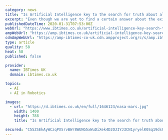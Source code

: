 ```yaml
---
category: news
title: "Is Artificial Intelligence key to the search for truth about alien life?"
excerpt: "Even though we are yet to find a certain answer about the existence of alien life, several advanced Artificial Intelligence tools have been developed with a promise of finding the truth. However, scientists are now suggesting that these rovers and robots that we have relied on for years, might become the cause of inaccurate results. According ..."
publishedDateTime: 2020-01-31T07:53:00Z
webUrl: "https://www.ibtimes.co.uk/artificial-intelligence-key-search-truth-about-alien-life-1675184"
ampWebUrl: "https://amp.ibtimes.co.uk/artificial-intelligence-key-search-truth-about-alien-life-1675184"
cdnAmpWebUrl: "https://amp-ibtimes-co-uk.cdn.ampproject.org/c/s/amp.ibtimes.co.uk/artificial-intelligence-key-search-truth-about-alien-life-1675184"
type: article
quality: 58
heat: 58
published: false

provider:
  name: IBTimes UK
  domain: ibtimes.co.uk

topics:
  - AI
  - AI in Robotics

images:
  - url: "https://d.ibtimes.co.uk/en/full/1646123/nasa-mars.jpg"
    width: 1400
    height: 788
    title: "Is Artificial Intelligence key to the search for truth about alien life?"

secured: "C55ZSEkAyWCzqPXSrvBWr8WUNG5xWuDiXek4D2OJIYJ3CN1yryelK0Sq19dsGnO2aBs8GE5QAALN/ixIYMZ9VSK0qgV2Q/IWiOSC54g9hxs7U8lJPYNU5PJ/Iv+x5azRpLr9gwXZPF9e5HLhgfB/Jxitw2ebaL88TjudyUmIJiikDIGpbGwt6s3TkczaTtKhz/FI5MBBs+HqIw2IJFNS/GBlxmJnKJdpzr34Dtqz7jr7Pu/E/Q95eb+JUAVElnlG7NXHWQ6en65FHJ469QOy4gCAU7RYnM2A83l/nSgtX8x1XUi8iJNaosndTV7P14SymPzWvx5ACgNERdNQqQ75xvQ662gvojDTwQsdZ5gMb15mHpYNs27qTMg00pXJKDtEDVFLaRdEosQ2TPY0lCQyZe9pc1VYX8f36QE6pdW0h7xpd/NLW6rOU+5HqOKhzBxL5nlaQfcRiGFB6k7duNvQgExmLs8HdruDSg+ee5oZJwo=;YxTSJjoCJRx/23zFUKy2Hg=="
---
```


